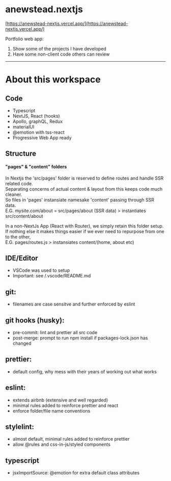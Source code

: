 # anewstead.nextjs

[https://anewstead-nextjs.vercel.app/](https://anewstead-nextjs.vercel.app/)

Portfolio web app:

1. Show some of the projects I have developed
2. Have some non-client code others can review

-----  
# About this workspace

## Code

- Typescript
- NextJS, React (hooks)
- Apollo, graphQL, Redux
- materialUI
- @emotion with tss-react
- Progressive Web App ready

## Structure
#### "pages" & "content" folders
In Nextjs the 'src/pages' folder is reserved to define routes and handle SSR related code.  
Separating concerns of actual content & layout from this keeps code much cleaner.  
So files in 'pages' instansiate namesake 'content' passing through SSR data.  
E.G. mysite.com/about = src/pages/about (SSR data) > instantiates src/content/about  

In a non-NextJs App (React with Router), we simply retain this folder setup.  
If nothing else it makes things easier if we ever need to repurpose from one to the other,   
E.G. pages/routes.js > instansiates content/(home, about etc)  

## IDE/Editor

- VSCode was used to setup 
- Important: see /.vscode/README.md 

## git:

- filenames are case sensitve and further enforced by eslint

## git hooks (husky):

- pre-commit: lint and prettier all src code
- post-merge: prompt to run npm install if packages-lock.json has changed

## prettier:

- default config, why mess with their years of working out what works

## eslint:

- extends airbnb (extensive and well regarded)
- minimal rules added to reinforce prettier and react
- enforce folder/file name conventions

## stylelint:

- almost default, minimal rules added to reinforce prettier
- allow @rules and css-in-js/styled components

## typescript

- jsxImportSource: @emotion for extra default class attributes
